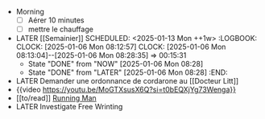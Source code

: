 - Morning
  * [ ] Aérer 10 minutes
  * [ ] mettre le chauffage
- LATER [[Semainier]]
  SCHEDULED: <2025-01-13 Mon ++1w>
  :LOGBOOK:
  CLOCK: [2025-01-06 Mon 08:12:57]
  CLOCK: [2025-01-06 Mon 08:13:04]--[2025-01-06 Mon 08:28:35] =>  00:15:31
  * State "DONE" from "NOW" [2025-01-06 Mon 08:28]
  * State "DONE" from "LATER" [2025-01-06 Mon 08:28]
  :END:
- LATER Demander une ordonnance de cordarone au [[Docteur Litt]]
- {{video https://youtu.be/MoGTXsusX6Q?si=t0bEQXjYg73Wenga}}
- [[to/read]] [Running Man](https://www.google.com/search?q=running+man+Stephem+King&sourceid=chrome&ie=UTF-8)
- LATER Investigate Free Wrinting